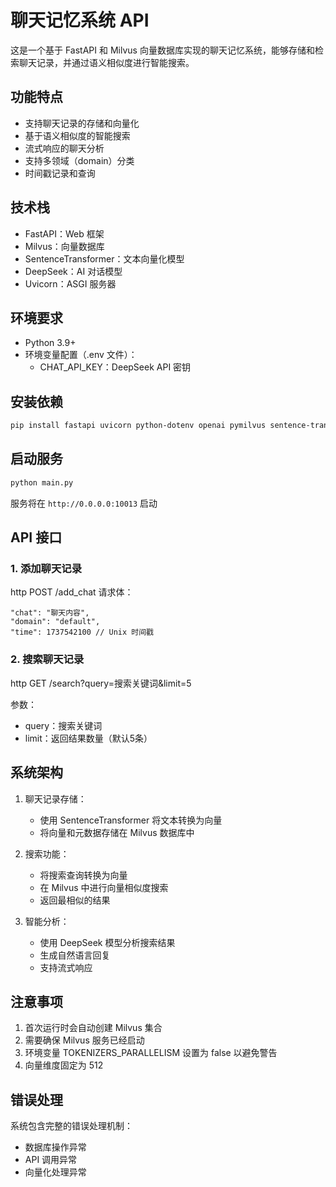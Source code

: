 # 聊天记忆系统 API

这是一个基于 FastAPI 和 Milvus 向量数据库实现的聊天记忆系统，能够存储和检索聊天记录，并通过语义相似度进行智能搜索。

## 功能特点

- 支持聊天记录的存储和向量化
- 基于语义相似度的智能搜索
- 流式响应的聊天分析
- 支持多领域（domain）分类
- 时间戳记录和查询

## 技术栈

- FastAPI：Web 框架
- Milvus：向量数据库
- SentenceTransformer：文本向量化模型
- DeepSeek：AI 对话模型
- Uvicorn：ASGI 服务器

## 环境要求

- Python 3.9+
- 环境变量配置（.env 文件）：
  - CHAT_API_KEY：DeepSeek API 密钥

## 安装依赖

```bash
pip install fastapi uvicorn python-dotenv openai pymilvus sentence-transformers torch
```

## 启动服务

```bash
python main.py
```

服务将在 `http://0.0.0.0:10013` 启动

## API 接口

### 1. 添加聊天记录

http
POST /add_chat
请求体：

```json{
"chat": "聊天内容",
"domain": "default",
"time": 1737542100 // Unix 时间戳
```

### 2. 搜索聊天记录

http
GET /search?query=搜索关键词&limit=5

参数：

- query：搜索关键词
- limit：返回结果数量（默认5条）

## 系统架构

1. 聊天记录存储：
   - 使用 SentenceTransformer 将文本转换为向量
   - 将向量和元数据存储在 Milvus 数据库中

2. 搜索功能：
   - 将搜索查询转换为向量
   - 在 Milvus 中进行向量相似度搜索
   - 返回最相似的结果

3. 智能分析：
   - 使用 DeepSeek 模型分析搜索结果
   - 生成自然语言回复
   - 支持流式响应

## 注意事项

1. 首次运行时会自动创建 Milvus 集合
2. 需要确保 Milvus 服务已经启动
3. 环境变量 TOKENIZERS_PARALLELISM 设置为 false 以避免警告
4. 向量维度固定为 512

## 错误处理

系统包含完整的错误处理机制：

- 数据库操作异常
- API 调用异常
- 向量化处理异常